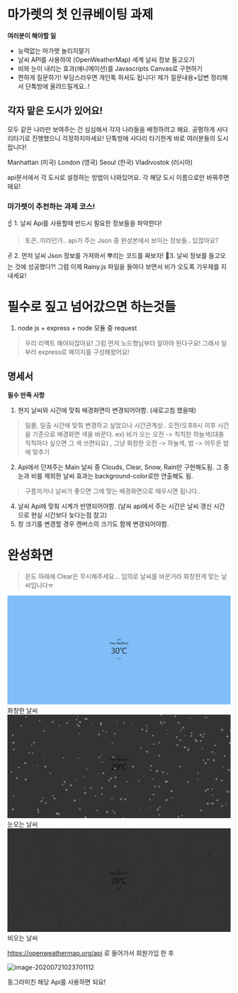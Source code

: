 # 마가렛의 첫  인큐베이팅 과제

 **여러분이 해야할 일**
 - 능력없는 마가렛 놀리지말기
 - 날씨 API를 사용하여 (OpenWeatherMap) 세계 날씨 정보 들고오기
 - 비와 눈이 내리는 효과(애니메이션)를 Javascripts Canvas로 구현하기
 - 편하게 질문하기! 부담스러우면 개인톡 하셔도 됩니다! 제가 질문내용+답변 정리해서 단톡방에 올려드릴게요..!

## 각자 맡은 도시가 있어요!

모두 같은 나라만 보여주는 건 심심해서 각자 나라들을 배정하려고 해요. 공평하게 사다리타기로 진행했으니 걱정하지마세요! 단톡방에 사다리 타기한게 바로 여러분들의 도시랍니다!

Manhattan (미국)
London (영국)
Seoul (한국)
Vladivostok (러시아)

api문서에서 각 도시로 설정하는 방법이 나와있어요. 각 해당 도시 이름으로만 바꿔주면 돼요!

### 마가렛이 추천하는 과제 코스!

☝ 1. 날씨 Api를 사용할때 반드시 필요한 정보들을 파악한다!
> 토큰..이라던가.. api가 주는 Json 중 완성본에서 보이는 정보들.. 있잖아요?  

✌  2. 먼저 날씨 Json 정보를 가져와서 뿌리는 코드를 짜보자!
🤟3. 날씨 정보를 들고오는 것에 성공했다?! 그럼 이제 Rainy.js 파일을 들여다 보면서 비가 오도록 기우제를 지내세요!

# 필수로 짚고 넘어갔으면 하는것들

1. node js + express + node 모듈 중 request
> 우리 리액트 해야되잖아요! 그럼 먼저 노드형님부터 알아야 된다구요! 그래서 일부러 express로 페이지를 구성해왔어요! 

## 명세서

 **필수 만족 사항**
 1. 현지 날씨와 시간에 맞춰 배경화면이 변경되어야함. (새로고침 했을때)
 > 일몰, 일출 시간에 맞춰 변경하고 싶었으나 시간관계상.. 오전/오후6시 이후 시간을 기준으로 배경화면 색을 바꾼다. ex) 비가 오는 오전 -> 칙칙한 하늘색(대충 칙칙하다 싶으면 그 색 쓰면되요) , 그냥 화창한 오전 -> 하늘색, 밤 -> 어두운 밤에 맞추기 
 > 
 2. Api에서 던져주는 Main 날씨 중 Clouds, Clear, Snow, Rain만 구현해도됨. 그 중 눈과 비를 제외한 날씨 효과는 background-color로만 연출해도 됨.
 > 구름끼거나 날씨가 좋으면 그에 맞는 배경화면으로 떼우시면 됩니다.. 
 4. 날씨 Api에 맞춰 시계가 반영되어야함. (날씨 api에서 주는 시간은 날씨 갱신 시간으로 현실 시간보다 늦다는점 참고) 
 5. 창 크기를 변경할 경우 캔버스의 크기도 함께 변경되어야함.

# 완성화면
> 온도 아래에 Clear은 무시해주세요... 임의로 날씨를 바꾼거라 화창한게 맞는 날씨입니다ㅠ
> 

![Alt text](./public/screenshot/clear.png)
화창한 날씨
![Alt text](./public/screenshot/snow.png)
눈오는 날씨
![Alt text](./public/screenshot/rain.png)
비오는 날씨

https://openweathermap.org/api 로 들어가서 회원가입 한 후 

![image-20200721023701112](C:\Users\min01\AppData\Roaming\Typora\typora-user-images\image-20200721023701112.png)

동그라미친 해당 Api를 사용하면 되요!

